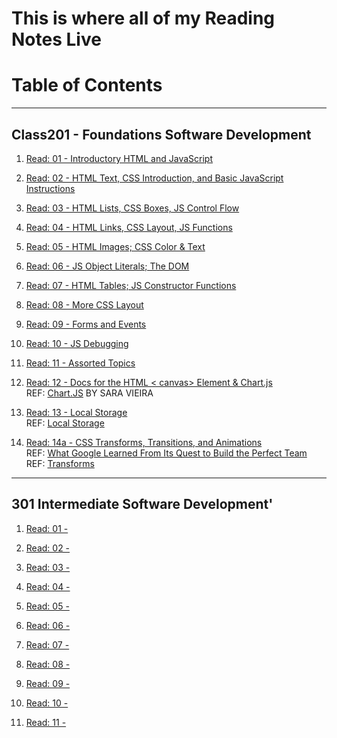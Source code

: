 # This is where all of my Reading Notes Live

# Table of Contents
--------------------------------------------
## Class201 - Foundations Software Development

1. [Read: 01 - Introductory HTML and JavaScript](/readme201/201read01.md)

2. [Read: 02 - HTML Text, CSS Introduction, and Basic JavaScript Instructions]()

3. [Read: 03 - HTML Lists, CSS Boxes, JS Control Flow]()

4. [Read: 04 - HTML Links, CSS Layout, JS Functions]()
    
5. [Read: 05 - HTML Images; CSS Color & Text]()

6. [Read: 06 - JS Object Literals; The DOM]()
    
7. [Read: 07 - HTML Tables; JS Constructor Functions]()
    
8. [Read: 08 - More CSS Layout]()

9. [Read: 09 - Forms and Events]()

10. [Read: 10 - JS Debugging]()

11. [Read: 11 - Assorted Topics]()
    
12. [Read: 12 - Docs for the HTML < canvas> Element & Chart.js]()  
    REF: [Chart.JS](https://www.webdesignerdepot.com/2013/11/easily-create-stunning-animated-charts-with-chart-js/) BY SARA VIEIRA
    
13. [Read: 13 - Local Storage]()  
    REF: [Local Storage](http://diveinto.html5doctor.com/storage.html)
    
14. [Read: 14a - CSS Transforms, Transitions, and Animations]()  
    REF: [What Google Learned From Its Quest to Build the Perfect Team](https://www.nytimes.com/2016/02/28/magazine/what-google-learned-from-its-quest-to-build-the-perfect-team.html)  
    REF: [Transforms](https://learn.shayhowe.com/advanced-html-css/css-transforms/)

-------------------------------------
## 301 Intermediate Software Development'

1. [Read: 01 - ]()

2. [Read: 02 - ]()

3. [Read: 03 - ]()

4. [Read: 04 - ]()
    
5. [Read: 05 - ]()

6. [Read: 06 - ]()
    
7. [Read: 07 - ]()
    
8. [Read: 08 - ]()

9. [Read: 09 - ]()

10. [Read: 10 - ]()

11. [Read: 11 - ]()